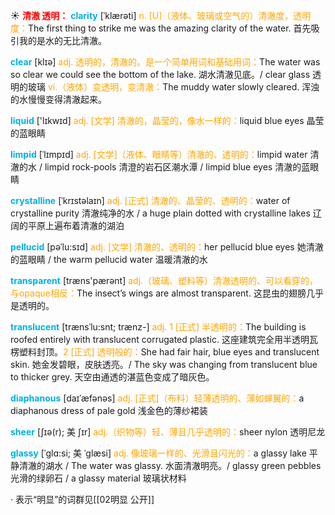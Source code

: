 ☀ <font color="red">**清澈 透明：**</font>
<font color="sky blue">**clarity**</font> [ˈklærəti]
<font color="orange">n. [U]（液体、玻璃或空气的）清澈度，透明度：</font>The first thing to strike me was the amazing clarity of the water. 首先吸引我的是水的无比清澈。
 
<font color="sky blue">**clear**</font> [klɪə] 
<font color="orange">adj. 透明的，清澈的。是一个简单用词和基础用词：</font>The water was so clear we could see the bottom of the lake. 湖水清澈见底。/ clear glass 透明的玻璃 <font color="orange">vi.（液体）变透明，变清澈：</font>The muddy water slowly cleared. 浑浊的水慢慢变得清澈起来。
           
<font color="sky blue">**liquid**</font> ['lɪkwɪd] 
<font color="orange">adj. [文学] 清澈的，晶莹的，像水一样的：</font>liquid blue eyes 晶莹的蓝眼睛
           
<font color="sky blue">**limpid**</font> [ˈlɪmpɪd]
<font color="orange">adj. [文学]（液体、眼睛等）清澈的、透明的：</font>limpid water 清澈的水 / limpid rock-pools 清澄的岩石区潮水潭 / limpid blue eyes 清澈的蓝眼睛           

<font color="sky blue">**crystalline**</font> [ˈkrɪstəlaɪn]
<font color="orange">adj. [正式] 清澈的、晶莹的、透明的：</font>water of crystalline purity 清澈纯净的水 / a huge plain dotted with crystalline lakes 辽阔的平原上遍布着清澈的湖泊
           
<font color="sky blue">**pellucid**</font> [pəˈlu:sɪd]
<font color="orange">adj. [文学] 清澈的、透明的：</font>her pellucid blue eyes 她清澈的蓝眼睛 / the warm pellucid water 温暖清澈的水

<font color="sky blue">**transparent**</font> [træns'pærənt] 
<font color="orange">adj.（玻璃、塑料等）清澈透明的、可以看穿的，与opaque相反：</font>The insect’s wings are almost transparent. 这昆虫的翅膀几乎是透明的。
            
<font color="sky blue">**translucent**</font> [trænsˈlu:snt; trænz-]
<font color="orange">adj. 1 [正式] 半透明的：</font>The building is roofed entirely with translucent corrugated plastic. 这座建筑完全用半透明瓦楞塑料封顶。<font color="orange">2 [正式] 透明般的：</font>She had fair hair, blue eyes and translucent skin. 她金发碧眼，皮肤透亮。/ The sky was changing from translucent blue to thicker grey. 天空由通透的湛蓝色变成了暗灰色。

<font color="sky blue">**diaphanous**</font> [daɪˈæfənəs]
<font color="orange">adj. [正式]（布料）轻薄透明的、薄如蝉翼的：</font>a diaphanous dress of pale gold 浅金色的薄纱裙装          
           
<font color="sky blue">**sheer**</font> [ʃɪə(r); 美 ʃɪr]
<font color="orange">adj.（织物等）轻、薄且几乎透明的：</font>sheer nylon 透明尼龙

<font color="sky blue">**glassy**</font> [ˈglɑ:si; 美 ˈglæsi]
<font color="orange">adj. 像玻璃一样的、光滑且闪光的：</font>a glassy lake 平静清澈的湖水 / The water was glassy. 水面清澈明亮。/ glassy green pebbles 光滑的绿卵石 / a glassy material 玻璃状材料

· 表示“明显”的词群见[[02明显 公开]]
